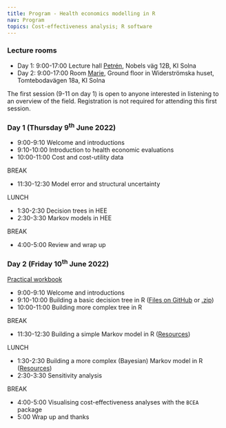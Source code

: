 ```yaml
---
title: Program - Health economics modelling in R
nav: Program
topics: Cost-effectiveness analysis; R software
---
```


### Lecture rooms

* Day 1: 9:00-17:00 Lecture hall [Petrén](https://medarbetare.ki.se/petren), Nobels väg 12B, KI Solna
* Day 2: 9:00-17:00 Room [Marie](https://staff.ki.se/marie), Ground floor in Widerströmska huset, Tomtebodavägen 18a, KI Solna

The first session (9-11 on day 1) is open to anyone interested in listening to an overview of the field. Registration is not required for attending this first session.

### Day 1 (Thursday 9<sup>th</sup> June 2022)
* 9:00-9:10 Welcome and introductions
* 9:10-10:00 Introduction to health economic evaluations
* 10:00-11:00 Cost and cost-utility data

BREAK

* 11:30-12:30 Model error and structural uncertainty

LUNCH

* 1:30-2:30 Decision trees in HEE
* 2:30-3:30 Markov models in HEE

BREAK

* 4:00-5:00 Review and wrap up

### Day 2 (Friday 10<sup>th</sup> June 2022)

[Practical workbook](../practicals.pdf)

* 9:00-9:10 Welcome and introductions
* 9:10-10:00 Building a basic decision tree in R ([Files on GitHub](https://github.com/n8thangreen/Stockholm-health-economics-course/tree/main/practical_resources/decision_trees) or [.zip](https://github.com/n8thangreen/Stockholm-health-economics-course/tree/main/practical_resources/decision_trees.zip))
* 10:00-11:00 Building more complex tree in R

BREAK

* 11:30-12:30 Building a simple Markov model in R ([Resources](https://github.com/n8thangreen/Stockholm-health-economics-course/tree/main/practical_resources/markov_models))

LUNCH

* 1:30-2:30 Building a more complex (Bayesian) Markov model in R ([Resources](https://github.com/n8thangreen/Stockholm-health-economics-course/tree/main/practical_resources/8_markov_bayesian))
* 2:30-3:30 Sensitivity analysis

BREAK

* 4:00-5:00 Visualising cost-effectiveness analyses with the `BCEA` package
* 5:00 Wrap up and thanks
